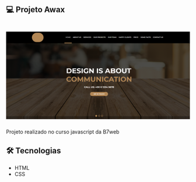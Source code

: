 ## 💻 Projeto Awax

<h1 align="center">
    <img alt="Awax" title="#Awax" src="banner.png" />
</h1>


Projeto realizado no curso javascript da B7web


## 🛠 Tecnologias

- HTML
- CSS
